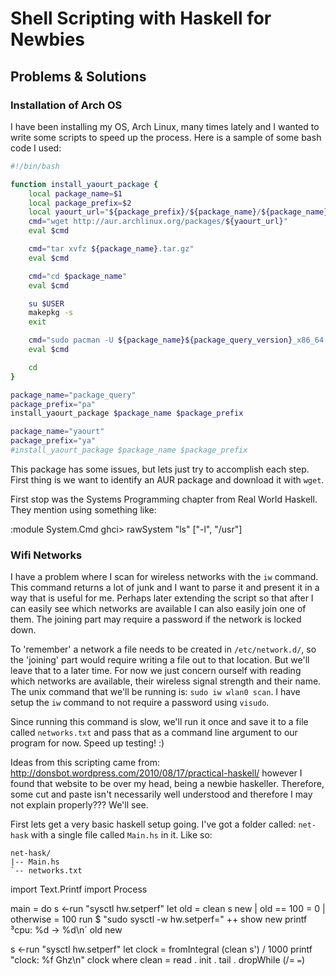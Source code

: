 # Shell Scripting with Haskell for Newbies

## Problems & Solutions

### Installation of Arch OS

I have been installing my OS, Arch Linux, many times lately and I
wanted to write some scripts to speed up the process.  Here is a
sample of some bash code I used:

```bash
#!/bin/bash

function install_yaourt_package {
    local package_name=$1
    local package_prefix=$2
    local yaourt_url="${package_prefix}/${package_name}/${package_name}.tar.gz"    
    cmd="wget http://aur.archlinux.org/packages/${yaourt_url}"
    eval $cmd

    cmd="tar xvfz ${package_name}.tar.gz"
    eval $cmd

    cmd="cd $package_name"
    eval $cmd

    su $USER
    makepkg -s
    exit

    cmd="sudo pacman -U ${package_name}${package_query_version}_x86_64.pkg.tar.xz"
    eval $cmd

    cd
}

package_name="package_query"
package_prefix="pa"
install_yaourt_package $package_name $package_prefix

package_name="yaourt"
package_prefix="ya"
#install_yaourt_package $package_name $package_prefix
```

This package has some issues, but lets just try to accomplish each
step.  First thing is we want to identify an AUR package and download
it with `wget`.

First stop was the Systems Programming chapter from Real World
Haskell.  They mention using something like:

:module System.Cmd
ghci> rawSystem "ls" ["-l", "/usr"]

### Wifi Networks

I have a problem where I scan for wireless networks with the `iw`
command.  This command returns a lot of junk and I want to parse it
and present it in a way that is useful for me.  Perhaps later
extending the script so that after I can easily see which networks are
available I can also easily join one of them.  The joining part may
require a password if the network is locked down.

To 'remember' a network a file needs to be created in
`/etc/network.d/`, so the 'joining' part would require writing a file
out to that location.  But we'll leave that to a later time.  For now
we just concern ourself with reading which networks are available,
their wireless signal strength and their name.  The unix command that
we'll be running is: `sudo iw wlan0 scan`.  I have setup the `iw`
command to not require a password using `visudo`.

Since running this command is slow, we'll run it once and save it to a
file called `networks.txt` and pass that as a command line argument to
our program for now.  Speed up testing! :)

Ideas from this scripting came from:
http://donsbot.wordpress.com/2010/08/17/practical-haskell/ however I
found that website to be over my head, being a newbie haskeller.
Therefore, some cut and paste isn't necessarily well understood and
therefore I may not explain properly???  We'll see.

First lets get a very basic haskell setup going.  I've got a folder
called: `net-hask` with a single file called `Main.hs` in it.  Like
so: 

```
net-hask/
|-- Main.hs
`-- networks.txt
```

import Text.Printf
import Process 

main = do
  s <-run "sysctl hw.setperf"
  let old = clean s
       new | old == 100 = 0
           | otherwise = 100
  run $ "sudo sysctl -w hw.setperf=" ++ show new 
  printf ³cpu: %d -> %d\n´ old new

  s <-run "sysctl hw.setperf"
  let clock = fromIntegral (clean s') / 1000
  printf "clock: %f Ghz\n" clock
    where 
      clean = read . init . tail . dropWhile (/= `=`)


